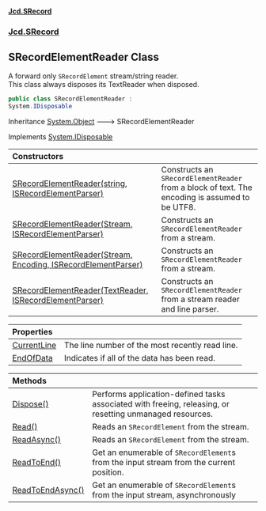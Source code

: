 #### [Jcd.SRecord](index.md 'index')
### [Jcd.SRecord](Jcd.SRecord.md 'Jcd.SRecord')

## SRecordElementReader Class

A forward only `SRecordElement` stream/string reader.  
This class always disposes its TextReader when disposed.

```csharp
public class SRecordElementReader :
System.IDisposable
```

Inheritance [System.Object](https://docs.microsoft.com/en-us/dotnet/api/System.Object 'System.Object') &#129106; SRecordElementReader

Implements [System.IDisposable](https://docs.microsoft.com/en-us/dotnet/api/System.IDisposable 'System.IDisposable')

| Constructors | |
| :--- | :--- |
| [SRecordElementReader(string, ISRecordElementParser)](Jcd.SRecord.SRecordElementReader.SRecordElementReader(string,Jcd.SRecord.ISRecordElementParser).md 'Jcd.SRecord.SRecordElementReader.SRecordElementReader(string, Jcd.SRecord.ISRecordElementParser)') | Constructs an `SRecordElementReader` from a block of text. The encoding is assumed to be UTF8. |
| [SRecordElementReader(Stream, ISRecordElementParser)](Jcd.SRecord.SRecordElementReader.SRecordElementReader(System.IO.Stream,Jcd.SRecord.ISRecordElementParser).md 'Jcd.SRecord.SRecordElementReader.SRecordElementReader(System.IO.Stream, Jcd.SRecord.ISRecordElementParser)') | Constructs an `SRecordElementReader` from a stream. |
| [SRecordElementReader(Stream, Encoding, ISRecordElementParser)](Jcd.SRecord.SRecordElementReader.SRecordElementReader(System.IO.Stream,System.Text.Encoding,Jcd.SRecord.ISRecordElementParser).md 'Jcd.SRecord.SRecordElementReader.SRecordElementReader(System.IO.Stream, System.Text.Encoding, Jcd.SRecord.ISRecordElementParser)') | Constructs an `SRecordElementReader` from a stream. |
| [SRecordElementReader(TextReader, ISRecordElementParser)](Jcd.SRecord.SRecordElementReader.SRecordElementReader(System.IO.TextReader,Jcd.SRecord.ISRecordElementParser).md 'Jcd.SRecord.SRecordElementReader.SRecordElementReader(System.IO.TextReader, Jcd.SRecord.ISRecordElementParser)') | Constructs an `SRecordElementReader` from a stream reader and line parser. |

| Properties | |
| :--- | :--- |
| [CurrentLine](Jcd.SRecord.SRecordElementReader.CurrentLine.md 'Jcd.SRecord.SRecordElementReader.CurrentLine') | The line number of the most recently read line. |
| [EndOfData](Jcd.SRecord.SRecordElementReader.EndOfData.md 'Jcd.SRecord.SRecordElementReader.EndOfData') | Indicates if all of the data has been read. |

| Methods | |
| :--- | :--- |
| [Dispose()](Jcd.SRecord.SRecordElementReader.Dispose().md 'Jcd.SRecord.SRecordElementReader.Dispose()') | Performs application-defined tasks associated with freeing, releasing, or resetting unmanaged resources. |
| [Read()](Jcd.SRecord.SRecordElementReader.Read().md 'Jcd.SRecord.SRecordElementReader.Read()') | Reads an `SRecordElement` from the stream. |
| [ReadAsync()](Jcd.SRecord.SRecordElementReader.ReadAsync().md 'Jcd.SRecord.SRecordElementReader.ReadAsync()') | Reads an `SRecordElement` from the stream. |
| [ReadToEnd()](Jcd.SRecord.SRecordElementReader.ReadToEnd().md 'Jcd.SRecord.SRecordElementReader.ReadToEnd()') | Get an enumerable of `SRecordElement`s from the input stream from the current position. |
| [ReadToEndAsync()](Jcd.SRecord.SRecordElementReader.ReadToEndAsync().md 'Jcd.SRecord.SRecordElementReader.ReadToEndAsync()') | Get an enumerable of `SRecordElement`s from the input stream, asynchronously |

